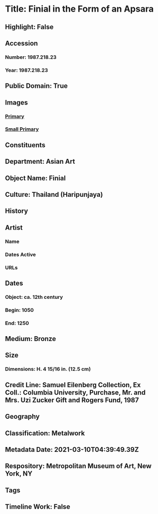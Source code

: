 # Title: Finial in the Form of an Apsara
## Highlight: False
## Accession
### Number: 1987.218.23
### Year: 1987.218.23
## Public Domain: True
## Images
### [Primary](https://images.metmuseum.org/CRDImages/as/original/DT5723.jpg)
### [Small Primary](https://images.metmuseum.org/CRDImages/as/web-large/DT5723.jpg)
## Constituents
## Department: Asian Art
## Object Name: Finial
## Culture: Thailand (Haripunjaya)
## History
## Artist
### Name
### Dates Active
### URLs
## Dates
### Object: ca. 12th century
### Begin: 1050
### End: 1250
## Medium: Bronze
## Size
### Dimensions: H. 4 15/16 in. (12.5 cm)
## Credit Line: Samuel Eilenberg Collection, Ex Coll.: Columbia University, Purchase, Mr. and Mrs. Uzi Zucker Gift and Rogers Fund, 1987
## Geography
## Classification: Metalwork
## Metadata Date: 2021-03-10T04:39:49.39Z
## Respository: Metropolitan Museum of Art, New York, NY
## Tags
## Timeline Work: False